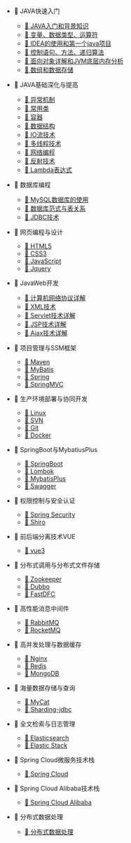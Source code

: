 * 📒 JAVA快速入门
    * [📖 JAVA入门和背景知识](JAVA快速入门/JAVA入门和背景知识.md)
    * [📖 变量、数据类型、运算符](JAVA快速入门/变量、数据类型、运算符.md)
    * [📖 IDEA的使用和第一个java项目](JAVA快速入门/IDEA的使用和第一个java项目.md)
    * [📖 控制语句、方法、递归算法](JAVA快速入门/控制语句、方法、递归算法.md)
    * [📖 面向对象详解和JVM底层内存分析](JAVA快速入门/面向对象详解和JVM底层内存分析.md)
    * [📖 数组和数据存储](JAVA快速入门/数组和数据存储.md)

* 📒 JAVA基础深化与提高
    * [📖 异常机制](JAVA基础深化与提高/异常机制.md)
    * [📖 常用类](JAVA基础深化与提高/常用类.md)
    * [📖 容器](JAVA基础深化与提高/容器.md)
    * [📖 数据结构](JAVA基础深化与提高/数据结构.md)
    * [📖 IO流技术](JAVA基础深化与提高/IO流技术.md)
    * [📖 多线程技术](JAVA基础深化与提高/多线程技术.md)
    * [📖 网络编程](JAVA基础深化与提高/网络编程.md)
    * [📖 反射技术](JAVA基础深化与提高/反射技术.md)
    * [📖 Lambda表达式](JAVA基础深化与提高/Lambda表达式.md)

* 📒 数据库编程
    * [📖 MySQL数据库的使用](数据库编程/MySQL数据库的使用.md)
    * [📖 数据库范式与表关系](数据库编程/数据库范式与表关系.md)
    * [📖 JDBC技术](数据库编程/JDBC技术.md)

* 📒 网页编程与设计
    * [📖 HTML5](网页编程与设计/JDBC技术.md)
    * [📖 CSS3](网页编程与设计/CSS3.md)
    * [📖 JavaScript](网页编程与设计/JavaScript.md)
    * [📖 Jquery](网页编程与设计/Jquery.md)

* 📒 JavaWeb开发
    * [📖 计算机网络协议详解](JavaWeb开发/计算机网络协议详解.md)
    * [📖 XML技术](JavaWeb开发/XML技术.md)
    * [📖 Servlet技术详解](JavaWeb开发/Servlet技术详解.md)
    * [📖 JSP技术详解](JavaWeb开发/JSP技术详解.md)
    * [📖 Ajax技术详解](JavaWeb开发/Ajax技术详解.md)

* 📒 项目管理与SSM框架
    * [📖 Maven](项目管理与SSM框架/Maven.md)
    * [📖 MyBatis](项目管理与SSM框架/Mybatis.md)
    * [📖 Spring](项目管理与SSM框架/Spring.md)
    * [📖 SpringMVC](项目管理与SSM框架/SpringMVC.md)

* 📒 生产环境部署与协同开发
    * [📖 Linux](生产环境部署与协同开发/Linux.md)
    * [📖 SVN](生产环境部署与协同开发/SVN.md)
    * [📖 Git](生产环境部署与协同开发/Git.md)
    * [📖 Docker](生产环境部署与协同开发/Docker.md)

* 📒 SpringBoot与MybatiusPlus
    * [📖 SpringBoot](SpringBoot与MybatiusPlus/SpringBoot.md)
    * [📖 Lombok](SpringBoot与MybatiusPlus/Lombok.md)
    * [📖 MybatisPlus](SpringBoot与MybatiusPlus/MybatisPlus.md)
    * [📖 Swagger](SpringBoot与MybatiusPlus/Swagger.md)

* 📒 权限控制与安全认证
    * [📖 Spring Security](权限控制与安全认证/SpringSecurity.md)
    * [📖 Shiro](权限控制与安全认证/Shiro.md)

* 📒 前后端分离技术VUE
    * [📖 vue3](前后端分离技术VUE/vue3.md)

* 📒 分布式调用与分布式文件存储
    * [📖 Zookeeper](分布式调用与分布式文件存储/Zookeeper.md)
    * [📖 Dubbo](分布式调用与分布式文件存储/Dubbo.md)
    * [📖 FastDFC](分布式调用与分布式文件存储/FastDFC.md)

* 📒 高性能消息中间件
    * [📖 RabbitMQ](高性能消息中间件/RabbitMQ.md)
    * [📖 RocketMQ](高性能消息中间件/RocketMQ.md)

* 📒 高并发处理与数据缓存
    * [📖 Nginx](高并发处理与数据缓存/Nginx.md)
    * [📖 Redis](高并发处理与数据缓存/Redis.md)
    * [📖 MongoDB](高并发处理与数据缓存/MongoDB.md)

* 📒 海量数据存储与查询
    * [📖 MyCat](海量数据存储与查询/MyCat.md)
    * [📖 Sharding-jdbc](海量数据存储与查询/Sharding-jdbc.md)

* 📒 全文检索与日志管理
    * [📖 Elasticsearch](全文检索与日志管理/Elasticsearch.md)
    * [📖 Elastic Stack](全文检索与日志管理/ElasticStack.md)

* 📒 Spring Cloud微服务技术栈
    * [📖 Spring Cloud](SpringCloud微服务技术栈/SpringCloud.md)

* 📒 Spring Cloud Alibaba技术栈
    * [📖 Spring Cloud Alibaba](SpringCloudAlibaba技术栈/SpringCloudAlibaba.md)

* 📒 分布式数据处理
    * [📖 分布式数据处理](分布式数据处理/分布式数据处理.md)
